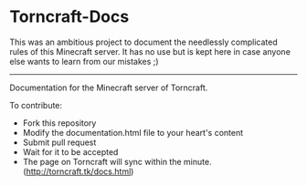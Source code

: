 Torncraft-Docs
==============

This was an ambitious project to document the needlessly
complicated rules of this Minecraft server. It has no use
but is kept here in case anyone else wants to learn from
our mistakes ;)

---

Documentation for the Minecraft server of Torncraft.

To contribute: 
- Fork this repository
- Modify the documentation.html file to your heart's content
- Submit pull request
- Wait for it to be accepted
- The page on Torncraft will sync within the minute. (http://torncraft.tk/docs.html)
